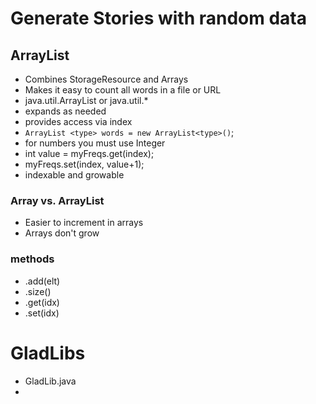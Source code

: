 # Generate Stories with random data

## ArrayList

- Combines StorageResource and Arrays
- Makes it easy to count all words in a file or URL
- java.util.ArrayList or java.util.*
- expands as needed
- provides access via index
- `ArrayList <type> words = new ArrayList<type>()`;
- for numbers you must use Integer
- int value = myFreqs.get(index);
- myFreqs.set(index, value+1);
- indexable and growable

### Array vs. ArrayList

- Easier to increment in arrays
- Arrays don't grow

### methods
- .add(elt)
- .size()
- .get(idx)
- .set(idx)

# GladLibs

- GladLib.java
- 